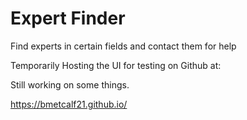 # Expert Finder
Find experts in certain fields and contact them for help


Temporarily Hosting the UI for testing on Github at:

Still working on some things.

https://bmetcalf21.github.io/
